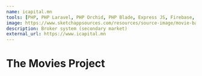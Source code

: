 ```yaml
---
name: icapital.mn
tools: [PHP, PHP Laravel, PHP Orchid, PHP Blade, Express JS, Firebase, Google Cloud Functions, Redis]
image: https://www.sketchappsources.com/resources/source-image/movie-badges-jurajjurik.png
description: Broker system (secondary market)
external_url: https://www.icapital.mn
---
```


# The Movies Project

<!--- The Movies Project is something like **Netflix**, the only difference is that **it's not real**! It doesn't exist! I just created it to demonstrate how the **showcase** page looks like and how you can write whatever you want with full markdown support.
This micro-service system uses some front-end frameworks including Vue JS, PHP Orchid, and PHP Blade and for back-end it was built using PHP Laravel, Express JS, Google Cloud, and Firebase. Fixing bugs, satisfying new requirements, and writing unit tests at both server, user-web and admin web is the primary things I do. Recently, I have implemented SSO system like Keycloak using Firebase Authentication, Firebase Admin SDK, and Google Cloud Functions.-->

<!---![preview](https://www.sketchappsources.com/resources/source-image/we-were-soldiers-landing-page-dbruggisser.jpg)

## Search Movies

![search](https://www.sketchappsources.com/resources/source-image/microsoft-windows-10-virtual-keyboard-diogo-sousa.png)

<p class="text-center">
{% include elements/button.html link="https://github.com/YoussefRaafatNasry/portfolYOU" text="Learn More" %}
</p>-->